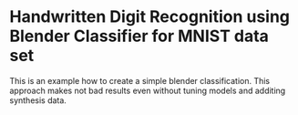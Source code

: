 # Handwritten Digit Recognition using Blender Classifier for MNIST data set 
This is an example how to create a simple blender classification. 
This approach makes not bad results even without tuning models and additing synthesis data.
